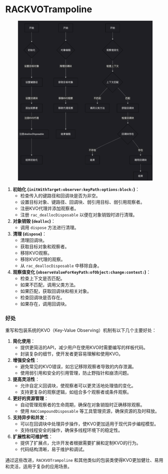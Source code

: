 # RACKVOTrampoline

<figure><img src="../../../../../.gitbook/assets/image.png" alt=""><figcaption></figcaption></figure>

1. **初始化 (`initWithTarget:observer:keyPath:options:block:`)**：
   * 检查传入的键路径和回调块是否为非空。
   * 设置目标对象、键路径、回调块、弱引用目标、弱引用观察者。
   * 注册KVO代理并添加观察者。
   * 注册 `rac_deallocDisposable` 以便在对象销毁时进行清理。
2. **对象销毁 (`dealloc`)**：
   * 调用 `dispose` 方法进行清理。
3. **清理 (`dispose`)**：
   * 清理回调块。
   * 获取目标对象和观察者。
   * 移除KVO观察。
   * 移除KVO代理的观察。
   * 从 `rac_deallocDisposable` 中移除自身。
4. **观察值变化 (`observeValueForKeyPath:ofObject:change:context:`)**：
   * 检查上下文是否匹配。
   * 如果不匹配，调用父类方法。
   * 如果匹配，获取回调块和相关对象。
   * 检查回调块是否存在。
   * 如果存在，调用回调块。

### 好处

重写和包装系统的KVO（Key-Value Observing）机制有以下几个主要好处：

1. **简化使用**：
   * 提供更简洁的API，减少用户在使用KVO时需要编写的样板代码。
   * 封装复杂的细节，使开发者更容易理解和使用KVO。
2. **增强安全性**：
   * 避免常见的KVO错误，如忘记移除观察者导致的内存泄漏。
   * 使用弱引用和安全的引用管理，防止野指针和崩溃问题。
3. **提高灵活性**：
   * 允许自定义回调块，使观察者可以更灵活地处理值的变化。
   * 支持更复杂的观察逻辑，如组合多个观察者或条件观察。
4. **更好的资源管理**：
   * 自动管理观察者的生命周期，确保在对象销毁时正确移除观察。
   * 使用 `RACCompoundDisposable` 等工具管理资源，确保资源的及时释放。
5. **支持异步和并发**：
   * 可以在回调块中处理异步操作，使KVO更加适用于现代异步编程模型。
   * 支持线程安全的操作，确保多线程环境下的稳定性。
6. **扩展性和可维护性**：
   * 提供了扩展点，允许开发者根据需要扩展和定制KVO的行为。
   * 代码结构清晰，易于维护和调试。

通过这些改进，`RACKVOTrampoline` 和其他类似的包装类使得KVO更加健壮、易用和灵活，适用于复杂的应用场景。



